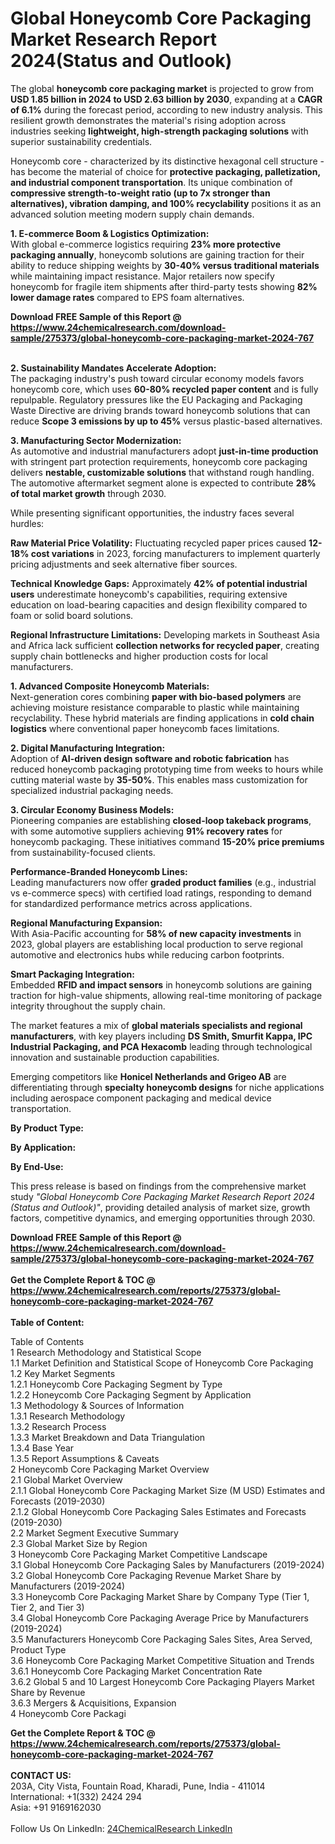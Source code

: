 <h1>Global Honeycomb Core Packaging Market Research Report 2024(Status and Outlook)</h1><p>The global <strong>honeycomb core packaging market</strong> is projected to grow from <strong>USD 1.85 billion in 2024 to USD 2.63 billion by 2030</strong>, expanding at a <strong>CAGR of 6.1%</strong> during the forecast period, according to new industry analysis. This resilient growth demonstrates the material's rising adoption across industries seeking <strong>lightweight, high-strength packaging solutions</strong> with superior sustainability credentials.</p><p>Honeycomb core - characterized by its distinctive hexagonal cell structure - has become the material of choice for <strong>protective packaging, palletization, and industrial component transportation</strong>. Its unique combination of <strong>compressive strength-to-weight ratio (up to 7x stronger than alternatives), vibration damping, and 100% recyclability</strong> positions it as an advanced solution meeting modern supply chain demands.</p><p><strong>1. E-commerce Boom &amp; Logistics Optimization:</strong><br>
With global e-commerce logistics requiring <strong>23% more protective packaging annually</strong>, honeycomb solutions are gaining traction for their ability to reduce shipping weights by <strong>30-40% versus traditional materials</strong> while maintaining impact resistance. Major retailers now specify honeycomb for fragile item shipments after third-party tests showing <strong>82% lower damage rates</strong> compared to EPS foam alternatives.</p><div><b>Download FREE Sample of this Report @ 
            <a href="https://www.24chemicalresearch.com/download-sample/275373/global-honeycomb-core-packaging-market-2024-767">
            https://www.24chemicalresearch.com/download-sample/275373/global-honeycomb-core-packaging-market-2024-767</a></b></div><br><p><strong>2. Sustainability Mandates Accelerate Adoption:</strong><br>
The packaging industry's push toward circular economy models favors honeycomb core, which uses <strong>60-80% recycled paper content</strong> and is fully repulpable. Regulatory pressures like the EU Packaging and Packaging Waste Directive are driving brands toward honeycomb solutions that can reduce <strong>Scope 3 emissions by up to 45%</strong> versus plastic-based alternatives.</p><p><strong>3. Manufacturing Sector Modernization:</strong><br>
As automotive and industrial manufacturers adopt <strong>just-in-time production</strong> with stringent part protection requirements, honeycomb core packaging delivers <strong>nestable, customizable solutions</strong> that withstand rough handling. The automotive aftermarket segment alone is expected to contribute <strong>28% of total market growth</strong> through 2030.</p><p>While presenting significant opportunities, the industry faces several hurdles:</p><p><strong>Raw Material Price Volatility:</strong> Fluctuating recycled paper prices caused <strong>12-18% cost variations</strong> in 2023, forcing manufacturers to implement quarterly pricing adjustments and seek alternative fiber sources.</p><p><strong>Technical Knowledge Gaps:</strong> Approximately <strong>42% of potential industrial users</strong> underestimate honeycomb's capabilities, requiring extensive education on load-bearing capacities and design flexibility compared to foam or solid board solutions.</p><p><strong>Regional Infrastructure Limitations:</strong> Developing markets in Southeast Asia and Africa lack sufficient <strong>collection networks for recycled paper</strong>, creating supply chain bottlenecks and higher production costs for local manufacturers.</p><p><strong>1. Advanced Composite Honeycomb Materials:</strong><br>
Next-generation cores combining <strong>paper with bio-based polymers</strong> are achieving moisture resistance comparable to plastic while maintaining recyclability. These hybrid materials are finding applications in <strong>cold chain logistics</strong> where conventional paper honeycomb faces limitations.</p><p><strong>2. Digital Manufacturing Integration:</strong><br>
Adoption of <strong>AI-driven design software and robotic fabrication</strong> has reduced honeycomb packaging prototyping time from weeks to hours while cutting material waste by <strong>35-50%</strong>. This enables mass customization for specialized industrial packaging needs.</p><p><strong>3. Circular Economy Business Models:</strong><br>
Pioneering companies are establishing <strong>closed-loop takeback programs</strong>, with some automotive suppliers achieving <strong>91% recovery rates</strong> for honeycomb packaging. These initiatives command <strong>15-20% price premiums</strong> from sustainability-focused clients.</p><p><strong>Performance-Branded Honeycomb Lines:</strong><br>
	Leading manufacturers now offer <strong>graded product families</strong> (e.g., industrial vs e-commerce specs) with certified load ratings, responding to demand for standardized performance metrics across applications.</p><p><strong>Regional Manufacturing Expansion:</strong><br>
	With Asia-Pacific accounting for <strong>58% of new capacity investments</strong> in 2023, global players are establishing local production to serve regional automotive and electronics hubs while reducing carbon footprints.</p><p><strong>Smart Packaging Integration:</strong><br>
	Embedded <strong>RFID and impact sensors</strong> in honeycomb solutions are gaining traction for high-value shipments, allowing real-time monitoring of package integrity throughout the supply chain.</p><p>The market features a mix of <strong>global materials specialists and regional manufacturers</strong>, with key players including <strong>DS Smith, Smurfit Kappa, IPC Industrial Packaging, and PCA Hexacomb</strong> leading through technological innovation and sustainable production capabilities.</p><p>Emerging competitors like <strong>Honicel Netherlands and Grigeo AB</strong> are differentiating through <strong>specialty honeycomb designs</strong> for niche applications including aerospace component packaging and medical device transportation.</p><p><strong>By Product Type:</strong></p><p><strong>By Application:</strong></p><p><strong>By End-Use:</strong></p><p>This press release is based on findings from the comprehensive market study <em>"Global Honeycomb Core Packaging Market Research Report 2024 (Status and Outlook)"</em>, providing detailed analysis of market size, growth factors, competitive dynamics, and emerging opportunities through 2030.</p><div><b>Download FREE Sample of this Report @ 
            <a href="https://www.24chemicalresearch.com/download-sample/275373/global-honeycomb-core-packaging-market-2024-767">
            https://www.24chemicalresearch.com/download-sample/275373/global-honeycomb-core-packaging-market-2024-767</a></b></div><br><div><b>Get the Complete Report & TOC @ 
            <a href="https://www.24chemicalresearch.com/reports/275373/global-honeycomb-core-packaging-market-2024-767">
            https://www.24chemicalresearch.com/reports/275373/global-honeycomb-core-packaging-market-2024-767</a></b></div><br>
            <b>Table of Content:</b><p>Table of Contents<br />
1 Research Methodology and Statistical Scope<br />
1.1 Market Definition and Statistical Scope of Honeycomb Core Packaging<br />
1.2 Key Market Segments<br />
1.2.1 Honeycomb Core Packaging Segment by Type<br />
1.2.2 Honeycomb Core Packaging Segment by Application<br />
1.3 Methodology & Sources of Information<br />
1.3.1 Research Methodology<br />
1.3.2 Research Process<br />
1.3.3 Market Breakdown and Data Triangulation<br />
1.3.4 Base Year<br />
1.3.5 Report Assumptions & Caveats<br />
2 Honeycomb Core Packaging Market Overview<br />
2.1 Global Market Overview<br />
2.1.1 Global Honeycomb Core Packaging Market Size (M USD) Estimates and Forecasts (2019-2030)<br />
2.1.2 Global Honeycomb Core Packaging Sales Estimates and Forecasts (2019-2030)<br />
2.2 Market Segment Executive Summary<br />
2.3 Global Market Size by Region<br />
3 Honeycomb Core Packaging Market Competitive Landscape<br />
3.1 Global Honeycomb Core Packaging Sales by Manufacturers (2019-2024)<br />
3.2 Global Honeycomb Core Packaging Revenue Market Share by Manufacturers (2019-2024)<br />
3.3 Honeycomb Core Packaging Market Share by Company Type (Tier 1, Tier 2, and Tier 3)<br />
3.4 Global Honeycomb Core Packaging Average Price by Manufacturers (2019-2024)<br />
3.5 Manufacturers Honeycomb Core Packaging Sales Sites, Area Served, Product Type<br />
3.6 Honeycomb Core Packaging Market Competitive Situation and Trends<br />
3.6.1 Honeycomb Core Packaging Market Concentration Rate<br />
3.6.2 Global 5 and 10 Largest Honeycomb Core Packaging Players Market Share by Revenue<br />
3.6.3 Mergers & Acquisitions, Expansion<br />
4 Honeycomb Core Packagi</p><div><b>Get the Complete Report & TOC @ 
            <a href="https://www.24chemicalresearch.com/reports/275373/global-honeycomb-core-packaging-market-2024-767">
            https://www.24chemicalresearch.com/reports/275373/global-honeycomb-core-packaging-market-2024-767</a></b></div><br><b>CONTACT US:</b><br>
            203A, City Vista, Fountain Road, Kharadi, Pune, India - 411014<br>
            International: +1(332) 2424 294<br>
            Asia: +91 9169162030 <br><br>
            Follow Us On LinkedIn: <a href="https://www.linkedin.com/company/24chemicalresearch/">24ChemicalResearch LinkedIn</a>